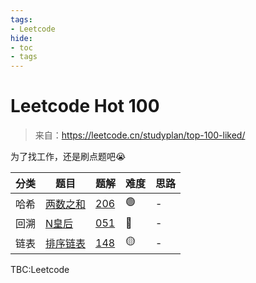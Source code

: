 ```yaml
---
tags:
- Leetcode
hide:
- toc
- tags
---
```


# Leetcode Hot 100

> 来自：<https://leetcode.cn/studyplan/top-100-liked/>

为了找工作，还是刷点题吧😭

|分类|题目|题解|难度|思路|
|-----|-----|-----|-----|-----|
|哈希|[两数之和](https://leetcode.cn/problems/two-sum/)|[206](./206/)|🟢|-|
|回溯|[N皇后](https://leetcode.cn/problems/n-queens/)|[051](./051/)|🔴|-|
|链表|[排序链表](https://leetcode.cn/problems/sort-list/)|[148](./148/)|🟡|-|

TBC:Leetcode